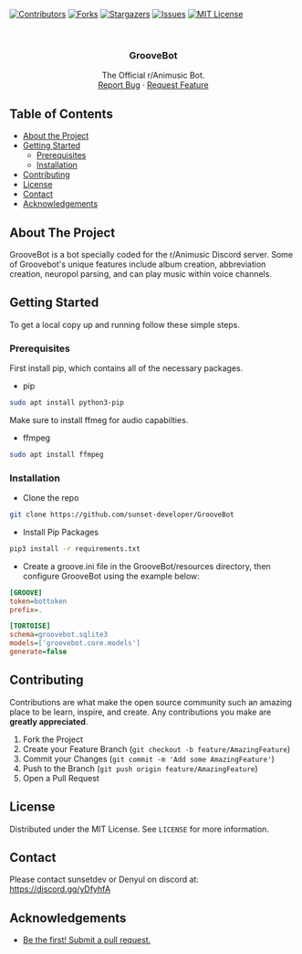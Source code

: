 <!--
*** Thanks for checking out this README Template. If you have a suggestion that would
*** make this better, please fork the repo and create a pull request or simply open
*** an issue with the tag "enhancement".
*** Thanks again! Now go create something AMAZING! :D
***
***
***
*** To avoid retyping too much info. Do a search and replace for the following:
*** github_username, repo_name, twitter_handle, email
-->





<!-- PROJECT SHIELDS -->
<!--
*** I'm using markdown "reference style" links for readability.
*** Reference links are enclosed in brackets [ ] instead of parentheses ( ).
*** See the bottom of this document for the declaration of the reference variables
*** for contributors-url, forks-url, etc. This is an optional, concise syntax you may use.
*** https://www.markdownguide.org/basic-syntax/#reference-style-links
-->
[![Contributors][contributors-shield]][contributors-url]
[![Forks][forks-shield]][forks-url]
[![Stargazers][stars-shield]][stars-url]
[![Issues][issues-shield]][issues-url]
[![MIT License][license-shield]][license-url]



<!-- PROJECT LOGO -->
<br />
<p align="center">
  <h3 align="center">GrooveBot</h3>

  <p align="center">
    The Official r/Animusic Bot.
    <br />
    <a href="https://github.com/sunset-developer/GrooveBot_name/issues">Report Bug</a>
    ·
    <a href="https://github.com/sunset-developer/GrooveBot_name/issues">Request Feature</a>
  </p>
</p>



<!-- TABLE OF CONTENTS -->
## Table of Contents

* [About the Project](#about-the-project)
* [Getting Started](#getting-started)
  * [Prerequisites](#prerequisites)
  * [Installation](#installation)
* [Contributing](#contributing)
* [License](#license)
* [Contact](#contact)
* [Acknowledgements](#acknowledgements)



<!-- ABOUT THE PROJECT -->
## About The Project

GrooveBot is a bot specially coded for the r/Animusic Discord server. Some of Groovebot's unique 
features include album creation, abbreviation creation, neuropol parsing, and can play music within voice channels.

<!-- GETTING STARTED -->
## Getting Started

To get a local copy up and running follow these simple steps.

### Prerequisites

First install pip, which contains all of the necessary packages.
* pip
```sh
sudo apt install python3-pip
```

Make sure to install ffmeg for audio capabilties.
* ffmpeg
```sh
sudo apt install ffmpeg
```

### Installation

* Clone the repo
```sh
git clone https://github.com/sunset-developer/GrooveBot
```

* Install Pip Packages
```sh
pip3 install -r requirements.txt
```

* Create a groove.ini file in the GrooveBot/resources directory, then configure GrooveBot using the example below:
```ini
[GROOVE]
token=bottoken
prefix=.

[TORTOISE]
schema=groovebot.sqlite3
models=['groovebot.core.models']
generate=false
```

<!-- CONTRIBUTING -->
## Contributing

Contributions are what make the open source community such an amazing place to be learn, inspire, and create. Any contributions you make are **greatly appreciated**.

1. Fork the Project
2. Create your Feature Branch (`git checkout -b feature/AmazingFeature`)
3. Commit your Changes (`git commit -m 'Add some AmazingFeature'`)
4. Push to the Branch (`git push origin feature/AmazingFeature`)
5. Open a Pull Request


<!-- LICENSE -->
## License

Distributed under the MIT License. See `LICENSE` for more information.


<!-- CONTACT -->
## Contact

Please contact sunsetdev or Denyul on discord at:
https://discord.gg/yDfyhfA


<!-- ACKNOWLEDGEMENTS -->
## Acknowledgements

* [Be the first! Submit a pull request.](https://github.com/sunset-developer/GrooveBot/pulls)


<!-- MARKDOWN LINKS & IMAGES -->
<!-- https://www.markdownguide.org/basic-syntax/#reference-style-links -->
[contributors-shield]: https://img.shields.io/github/contributors/sunset-developer/GrooveBot.svg?style=flat-square
[contributors-url]: https://github.com/sunset-developer/GrooveBot/graphs/contributors
[forks-shield]: https://img.shields.io/github/forks/sunset-developer/GrooveBot.svg?style=flat-square
[forks-url]: https://github.com/sunset-developer/GrooveBot/network/members
[stars-shield]: https://img.shields.io/github/stars/sunset-developer/GrooveBot.svg?style=flat-square
[stars-url]: https://github.com/sunset-developer/GrooveBot/stargazers
[issues-shield]: https://img.shields.io/github/issues/sunset-developer/GrooveBot.svg?style=flat-square
[issues-url]: https://github.com/sunset-developer/GrooveBot/issues
[license-shield]: https://img.shields.io/github/license/sunset-developer/GrooveBot.svg?style=flat-square
[license-url]: https://github.com/sunset-developer/GrooveBot/blob/master/LICENSE.txt
[linkedin-shield]: https://img.shields.io/badge/-LinkedIn-black.svg?style=flat-square&logo=linkedin&colorB=555
[linkedin-url]: https://linkedin.com/in/github_username
[product-screenshot]: images/screenshot.png
